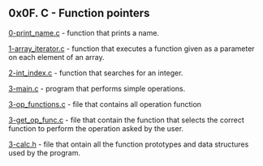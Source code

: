## 0x0F. C - Function pointers

[0-print_name.c](./0-print_name.c) - function that prints a name.

[1-array_iterator.c](./1-array_iterator.c) - function that executes a function given as a parameter on each element of an array.

[2-int_index.c](./2-int_index.c) - function that searches for an integer.

[3-main.c](./3-main.c) - program that performs simple operations.

[3-op_functions.c](./3-op_functions.c) - file that contains all operation function

[3-get_op_func.c](./3-get_op_func.c) - file that contain the function that selects the correct function to perform the operation asked by the user. 

[3-calc.h](./3-calc.h) - file that ontain all the function prototypes and data structures used by the program.


